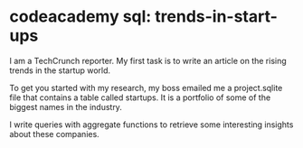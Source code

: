 # codeacademy sql: trends-in-start-ups
I am a  TechCrunch reporter. My first task is to write an article on the rising trends in the startup world.

To get you started with my research, my boss emailed me a project.sqlite file that contains a table called startups. It is a portfolio of some of the biggest names in the industry.

I write queries with aggregate functions to retrieve some interesting insights about these companies.
